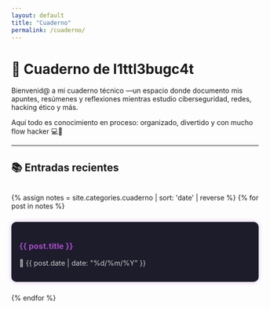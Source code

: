 ```yaml
---
layout: default
title: "Cuaderno"
permalink: /cuaderno/
---
```


# 📒 Cuaderno de l1ttl3bugc4t

Bienvenid@ a mi cuaderno técnico —un espacio donde documento mis apuntes, resúmenes y reflexiones mientras estudio ciberseguridad, redes, hacking ético y más.

Aquí todo es conocimiento en proceso: organizado, divertido y con mucho flow hacker 💻🌌

---

## 📚 Entradas recientes

<div class="post-list">
  {% assign notes = site.categories.cuaderno | sort: 'date' | reverse %}
  {% for post in notes %}
    <div class="post-preview">
      <h3><a href="{{ post.url }}">{{ post.title }}</a></h3>
      <p class="meta">📅 {{ post.date | date: "%d/%m/%Y" }}</p>
    </div>
  {% endfor %}
</div>

<style>
.post-list {
  display: grid;
  gap: 1.5rem;
  margin-top: 2rem;
}
.post-preview {
  background: #1c1c2b;
  padding: 1rem;
  border-radius: 10px;
  box-shadow: 0 0 10px rgba(166, 74, 201, 0.3);
}
.post-preview a {
  color: #a64ac9;
  text-decoration: none;
}
.post-preview a:hover {
  color: #f72585;
}
.meta {
  font-size: 0.9rem;
  color: #ccc;
}
</style>
